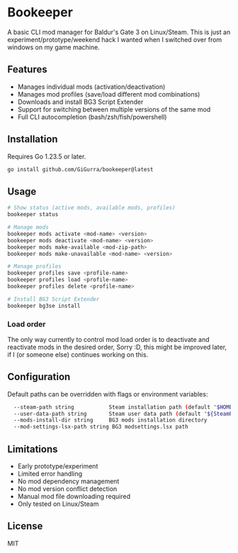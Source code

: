 # Bookeeper

A basic CLI mod manager for Baldur's Gate 3 on Linux/Steam. This is just an experiment/prototype/weekend hack I wanted
when I switched over from windows on my game machine.

## Features

- Manages individual mods (activation/deactivation)
- Manages mod profiles (save/load different mod combinations)
- Downloads and install BG3 Script Extender
- Support for switching between multiple versions of the same mod
- Full CLI autocompletion (bash/zsh/fish/powershell)

## Installation

Requires Go 1.23.5 or later.

```bash
go install github.com/GiGurra/bookeeper@latest
```

## Usage

```bash
# Show status (active mods, available mods, profiles)
bookeeper status

# Manage mods
bookeeper mods activate <mod-name> <version>
bookeeper mods deactivate <mod-name> <version>
bookeeper mods make-available <mod-zip-path>
bookeeper mods make-unavailable <mod-name> <version>

# Manage profiles
bookeeper profiles save <profile-name>
bookeeper profiles load <profile-name>
bookeeper profiles delete <profile-name>

# Install BG3 Script Extender
bookeeper bg3se install
```

### Load order

The only way currently to control mod load order is to deactivate and reactivate mods in the desired order,
Sorry :D, this might be improved later, if I (or someone else) continues working on this.

## Configuration

Default paths can be overridden with flags or environment variables:

```bash
  --steam-path string           Steam installation path (default "$HOME/.steam/steam")
  --user-data-path string       Steam user data path (default "${SteamPath}/userdata/[0]")
  --mods-install-dir string     BG3 mods installation directory
  --mod-settings-lsx-path string BG3 modsettings.lsx path
```

## Limitations

- Early prototype/experiment
- Limited error handling
- No mod dependency management
- No mod version conflict detection
- Manual mod file downloading required
- Only tested on Linux/Steam

## License

MIT
